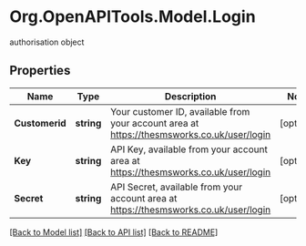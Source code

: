# Org.OpenAPITools.Model.Login
authorisation object

## Properties

Name | Type | Description | Notes
------------ | ------------- | ------------- | -------------
**Customerid** | **string** | Your customer ID, available from your account area at https://thesmsworks.co.uk/user/login | [optional] 
**Key** | **string** | API Key, available from your account area at https://thesmsworks.co.uk/user/login | [optional] 
**Secret** | **string** | API Secret, available from your account area at https://thesmsworks.co.uk/user/login | [optional] 

[[Back to Model list]](../README.md#documentation-for-models) [[Back to API list]](../README.md#documentation-for-api-endpoints) [[Back to README]](../README.md)

